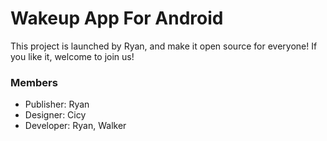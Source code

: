 Wakeup App For Android
==============

This project is launched by Ryan, and make it open source for everyone! If you like it, welcome to join us!

### Members
- Publisher: Ryan
- Designer: Cicy
- Developer: Ryan, Walker

